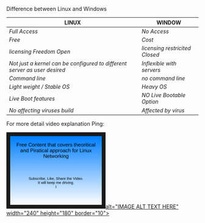 Difference between Linux and Windows

LINUX | WINDOW |
--- | --- 
*Full Access*  | *No Access*
*Free*  | *Cost*
*licensing Freedom Open*  | *licensing restricited Closed*
*Not just a kernel can be configured to different server as user desired*  | *Inflexible with servers*
*Command line*  | *no command line*
*Light weight / Stable OS*  | *Heavy OS*
*Live Boot features*  | *NO Live Bootable Option*
*No affecting viruses build*  | *Affected by virus*

For more detail video explanation Ping: 

<a href="http://www.youtube.com/watch?feature=player_embedded&v=https://www.youtube.com/watch?v=IGdWzpG5r_Q" target="_blank"><img src="https://github.com/SimonAstani/KaliLinux_Networking_Stuffs/blob/master/Images/Title.png?raw=true" alt="Ping for more detail youtube video" width="240" height="180" border="10" >alt="IMAGE ALT TEXT HERE" width="240" height="180" border="10"> </a>
